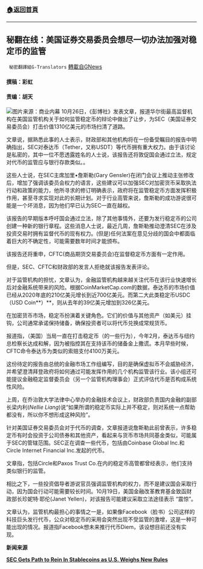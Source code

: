 ###  [:house:返回首頁](https://github.com/ourhimalayas/txt)
---


## 秘翻在线：美国证券交易委员会想尽一切办法加强对稳定币的监管
` 秘密翻譯組G-Translators` [轉載自GNews](https://gnews.org/zh-hans/1618455/)

#### 撰稿：彩虹       

#### 责编：胡天
![](https://assets.gnews.org/wp-content/uploads/2021/10/16352349351.png)图片来源：商业内幕
10月26日，《彭博社》发表文章，报道华尔街最高监督机构在美国监管机构关于如何监管稳定币的辩论中做出了让步，为SEC（美国证券交易委员会）打击价值1310亿美元的市场扫清了道路。

文章说，据熟悉此事的人士表示，财政部和其他机构将在一份备受瞩目的报告中明确指出，SEC对泰达币（Tether，又称USDT）等代币拥有重大权力。由于该讨论是私密的，其中一位不愿透露姓名的人士说，该报告还将敦促国会通过立法，规定对代币的监管应与银行存款类似。。

这些人士说，在SEC主席加里•詹斯勒(Gary Gensler)在闭门会议上推动主张修改后，增加了强调该委员会权力的语言，这些建议可以加强SEC对加密货币采取执法行动和政策的能力，他所寻求的修订明确表示，政府将在监管稳定币方面发挥积极作用，甚至寻求实现对此的长期计划。对于行业高管来说，詹斯勒的成功游说很可能是一个坏消息，因为他们早已认为SEC一直在越权。

该报告的早期版本呼吁国会通过立法，除了其他事情外，还要为发行稳定币的公司创建一种新的银行章程。这些消息人士说，最近几周，詹斯勒推动澄清SEC在涉及投资交易时拥有监督代币的现有权力。(但是)任何法案在意见分歧的国会中都面临着巨大的不确定性，可能需要数年时间才能颁布。

该报告还将重申，CFTC(商品期货交易委员会)在监督稳定币方面有一定作用。

但是，SEC、CFTC和财政部的发言人拒绝就该报告发表评论。

对于监管机构的担忧，文章认为，金融监管机构越来越关注代币在该行业快速增长后对金融系统带来的风险。根据CoinMarketCap.com的数据，泰达币的市场价值已经从2020年底的210亿美元增长到近700亿美元。而第二大此类稳定币USDC（USD Coin**）**，则从去年的39亿美元增加到326亿美元。

在加密货币市场，稳定币扮演着关键角色。它们的价值与其他资产（如美元）挂钩，公司通常承诺保持储备，确保投资者可以将代币兑换成常规货币。

报道指，（美国）当局一直在打击稳定币（的一些行为），今年2月，泰达币与纽约总检察长达成和解，因为被指控其在支持该币的储备金上撒谎。本月早些时候，CFTC命令泰达币为类似的索赔支付4100万美元。

这份待定的报告由总统的金融市场工作组编写，目的是确保虚拟币不会威胁经济，并希望澄清拜登政府将如何通过可能发挥作用的几个机构监管该行业。该小组还可能提议金融稳定监督委员会（另一个监管机构理事会）正式评估代币是否构成系统性风险。

上周，在乔治敦大学法律中心举办的金融技术会议上，财政部负责国内金融的副部长梁内利(*Nellie Liang*)说“如果所谓的稳定币实际上并不稳定，则对系统一点帮助都没有，所以你不想形成这种风险”。

针对美国证券交易委员会对于代币的调查，文章报道说詹斯勒此前曾表示，许多稳定币有时会投资于公司债券和其他资产，看起来与货币市场共同基金类似，可能属于SEC的管辖范围。SEC正在调查一些代币，包括由Coinbase Global Inc.和Circle Internet Financial Inc.发起的代币。

文章指，包括Circle和Paxos Trust Co.在内的稳定币高管都曾经表示，他们支持类似银行的监管。

相比之下，一些投资倡导者游说官员强调监管机构的权力，而不是建议国会采取行动，因为国会行动可能需要较长时间。10月19日，美国金融改革教育基金致函财政部长珍妮特·耶伦(Janet Yellen)，对该报告可能建议采取立法途径表示 “震惊”。

文章认为，监管机构最担心的事情之一是，如果像Facebook（脸书）公司这样的科技巨头发行代币，公众对稳定币的采用会突然出现不受监管的激增，这是一种可能出现的情况。报道指Facebook想未来推行代币Diem，该设想目前还没有实现。

**新闻来源**

[**SEC Gets Path to Rein In Stablecoins as U.S. Weighs New Rules**](https://www.bloomberg.com/news/articles/2021-10-25/sec-gets-path-to-rein-in-stablecoins-as-u-s-weighs-new-rules)
